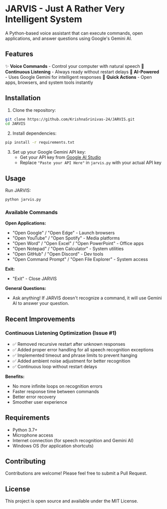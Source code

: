 # JARVIS - Just A Rather Very Intelligent System

A Python-based voice assistant that can execute commands, open applications, and answer questions using Google's Gemini AI.

## Features

✨ **Voice Commands** - Control your computer with natural speech
🎤 **Continuous Listening** - Always ready without restart delays
🤖 **AI-Powered** - Uses Google Gemini for intelligent responses
🚀 **Quick Actions** - Open apps, browsers, and system tools instantly

## Installation

1. Clone the repository:
```bash
git clone https://github.com/KrishnaSrinivas-24/JARVIS.git
cd JARVIS
```

2. Install dependencies:
```bash
pip install -r requirements.txt
```

3. Set up your Google Gemini API key:
   - Get your API key from [Google AI Studio](https://makersuite.google.com/app/apikey)
   - Replace `"Paste your API Here"` in `jarvis.py` with your actual API key

## Usage

Run JARVIS:
```bash
python jarvis.py
```

### Available Commands

**Open Applications:**
- "Open Google" / "Open Edge" - Launch browsers
- "Open YouTube" / "Open Spotify" - Media platforms
- "Open Word" / "Open Excel" / "Open PowerPoint" - Office apps
- "Open Notepad" / "Open Calculator" - System utilities
- "Open GitHub" / "Open Discord" - Dev tools
- "Open Command Prompt" / "Open File Explorer" - System access

**Exit:**
- "Exit" - Close JARVIS

**General Questions:**
- Ask anything! If JARVIS doesn't recognize a command, it will use Gemini AI to answer your question.

## Recent Improvements

### Continuous Listening Optimization (Issue #1)
- ✅ Removed recursive restart after unknown responses
- ✅ Added proper error handling for all speech recognition exceptions
- ✅ Implemented timeout and phrase limits to prevent hanging
- ✅ Added ambient noise adjustment for better recognition
- ✅ Continuous loop without restart delays

**Benefits:**
- No more infinite loops on recognition errors
- Faster response time between commands
- Better error recovery
- Smoother user experience

## Requirements

- Python 3.7+
- Microphone access
- Internet connection (for speech recognition and Gemini AI)
- Windows OS (for application shortcuts)

## Contributing

Contributions are welcome! Please feel free to submit a Pull Request.

## License

This project is open source and available under the MIT License.
